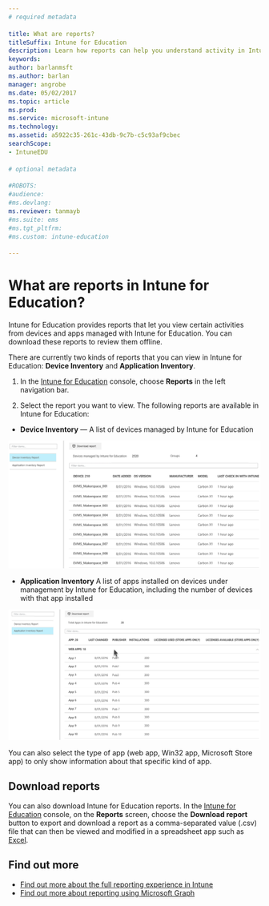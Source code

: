 ```yaml
---
# required metadata

title: What are reports?  
titleSuffix: Intune for Education
description: Learn how reports can help you understand activity in Intune for Education.
keywords:
author: barlanmsft
ms.author: barlan
manager: angrobe
ms.date: 05/02/2017
ms.topic: article
ms.prod:
ms.service: microsoft-intune
ms.technology:
ms.assetid: a5922c35-261c-43db-9c7b-c5c93af9cbec
searchScope:
- IntuneEDU

# optional metadata

#ROBOTS:
#audience:
#ms.devlang:
ms.reviewer: tanmayb
#ms.suite: ems
#ms.tgt_pltfrm:
#ms.custom: intune-education

---
```


# What are reports in Intune for Education?

Intune for Education provides reports that let you view certain activities from devices and apps managed with Intune for Education. You can download these reports to review them offline.

There are currently two kinds of reports that you can view in Intune for Education: __Device Inventory__ and __Application Inventory__.

1. In the [Intune for Education](https://intuneeducation.portal.azure.com) console, choose **Reports** in the left navigation bar.

2. Select the report you want to view. The following reports are available in Intune for Education:

  * **Device Inventory** — A list of devices managed by Intune for Education

  ![The device inventory report screen, showing a list of devices under Intune for Education management.](./media/reports-001-device-inventory.png)

  * **Application Inventory** A list of apps installed on devices under management by Intune for Education, including the number of devices with that app installed

  ![The application inventory report screen, showing a list of apps under Intune for Education management.](./media/reports-002-app-inventory.png)

  You can also select the type of app (web app, Win32 app, Microsoft Store app) to only show information about that specific kind of app.

## Download reports

You can also download Intune for Education reports. In the [Intune for Education](https://intuneeducation.portal.azure.com) console, on the **Reports** screen, choose the **Download report** button to export and download a report as a comma-separated value (.csv) file that can then be viewed and modified in a spreadsheet app such as [Excel](https://support.office.com/article/Import-or-export-text-txt-or-csv-files-5250ac4c-663c-47ce-937b-339e391393ba).

## Find out more

- [Find out more about the full reporting experience in Intune](https://docs.microsoft.com/intune/deploy-use/understand-microsoft-intune-operations-by-using-reports)
- [Find out more about reporting using Microsoft Graph](https://developer.microsoft.com/graph/docs/overview/overview)
